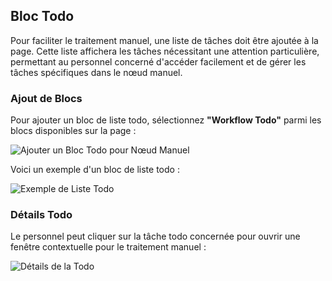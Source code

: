 ## Bloc Todo

Pour faciliter le traitement manuel, une liste de tâches doit être ajoutée à la page. Cette liste affichera les tâches nécessitant une attention particulière, permettant au personnel concerné d'accéder facilement et de gérer les tâches spécifiques dans le nœud manuel.

### Ajout de Blocs

Pour ajouter un bloc de liste todo, sélectionnez **"Workflow Todo"** parmi les blocs disponibles sur la page :

![Ajouter un Bloc Todo pour Nœud Manuel](https://static-docs.nocobase.com/198b417454cd73b704267bf30fe5e647.png)

Voici un exemple d'un bloc de liste todo :

![Exemple de Liste Todo](https://static-docs.nocobase.com/cfefb0d2c6a91c5c9dfa550d6b220f34.png)

### Détails Todo

Le personnel peut cliquer sur la tâche todo concernée pour ouvrir une fenêtre contextuelle pour le traitement manuel :

![Détails de la Todo](https://static-docs.nocobase.com/ccfd0533deebff6b3f6ef4408066e688.png)

